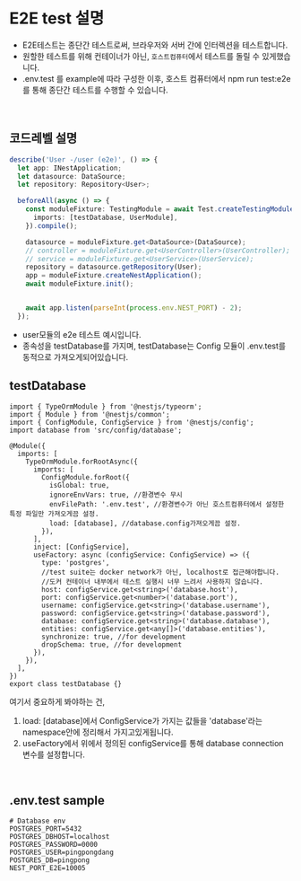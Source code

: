 # E2E test 설명

- E2E테스트는 종단간 테스트로써, 브라우저와 서버 간에 인터렉션을 테스트합니다.
- 원할한 테스트를 위해 컨테이너가 아닌, `호스트컴퓨터`에서 테스트를 돌릴 수 있게했습니다.
- .env.test 를 example에 따라 구성한 이후, 호스트 컴퓨터에서 npm run test:e2e를 통해 종단간 테스트를 수행할 수 있습니다.

<br>

## 코드레벨 설명

```ts
describe('User -/user (e2e)', () => {
  let app: INestApplication;
  let datasource: DataSource;
  let repository: Repository<User>;

  beforeAll(async () => {
    const moduleFixture: TestingModule = await Test.createTestingModule({
      imports: [testDatabase, UserModule],
    }).compile();

    datasource = moduleFixture.get<DataSource>(DataSource);
    // controller = moduleFixture.get<UserController>(UserController);
    // service = moduleFixture.get<UserService>(UserService);
    repository = datasource.getRepository(User);
    app = moduleFixture.createNestApplication();
    await moduleFixture.init();


    await app.listen(parseInt(process.env.NEST_PORT) - 2);
  });
```

- user모듈의 e2e 테스트 예시입니다.
- 종속성을 testDatabase를 가지며, testDatabase는 Config 모듈이 .env.test를 동적으로 가져오게되어있습니다.

## testDatabase

```
import { TypeOrmModule } from '@nestjs/typeorm';
import { Module } from '@nestjs/common';
import { ConfigModule, ConfigService } from '@nestjs/config';
import database from 'src/config/database';

@Module({
  imports: [
    TypeOrmModule.forRootAsync({
      imports: [
        ConfigModule.forRoot({
          isGlobal: true,
		  ignoreEnvVars: true, //환경변수 무시
          envFilePath: '.env.test', //환경변수가 아닌 호스트컴퓨터에서 설정한 특정 파일만 가져오게끔 설정.
          load: [database], //database.config가져오게끔 설정.
        }),
      ],
      inject: [ConfigService],
      useFactory: async (configService: ConfigService) => ({
        type: 'postgres',
        //test suite는 docker network가 아닌, localhost로 접근해야합니다.
        //도커 컨테이너 내부에서 테스트 실행시 너무 느려서 사용하지 않습니다.
        host: configService.get<string>('database.host'),
        port: configService.get<number>('database.port'),
        username: configService.get<string>('database.username'),
        password: configService.get<string>('database.password'),
        database: configService.get<string>('database.database'),
        entities: configService.get<any[]>('database.entities'),
        synchronize: true, //for development
        dropSchema: true, //for development
      }),
    }),
  ],
})
export class testDatabase {}
```

여기서 중요하게 봐야하는 건,  
1. load: [database]에서 ConfigService가 가지는 값들을 'database'라는 namespace안에 정리해서 가지고있게됩니다.
2. useFactory에서 위에서 정의된 configService를 통해 database connection 변수를 설정합니다. 

<br>

## .env.test sample

```
# Database env
POSTGRES_PORT=5432
POSTGRES_DBHOST=localhost
POSTGRES_PASSWORD=0000
POSTGRES_USER=pingpongdang
POSTGRES_DB=pingpong
NEST_PORT_E2E=10005
```


